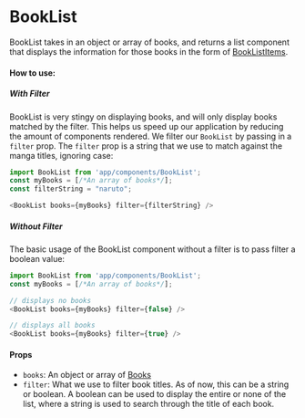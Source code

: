 BookList
=========

BookList takes in an object or array of books, and returns a list component that displays the information for those books in the form of [BookListItems](../BookListItem).

#### How to use:

##### With Filter
BookList is very stingy on displaying books, and will only display books matched by the filter. This helps us speed up our application by reducing the amount of components rendered. We filter our `BookList` by passing in a `filter` prop. The `filter` prop is a string that we use to match against the manga titles, ignoring case:

```js
import BookList from 'app/components/BookList';
const myBooks = [/*An array of books*/];
const filterString = "naruto";

<BookList books={myBooks} filter={filterString} />
```

##### Without Filter
The basic usage of the BookList component without a filter is to pass filter a boolean value:

```js
import BookList from 'app/components/BookList';
const myBooks = [/*An array of books*/];

// displays no books
<BookList books={myBooks} filter={false} />

// displays all books
<BookList books={myBooks} filter={true} />
```

#### Props

* `books`: An object or array of [Books](../../data/models/Book)
* `filter`: What we use to filter book titles. As of now, this can be a string or boolean. A boolean can be used to display the entire or none of the list, where a string is used to search through the title of each book.
